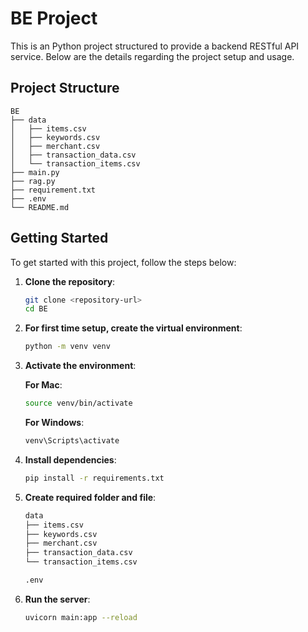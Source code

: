 # BE Project

This is an Python project structured to provide a backend RESTful API service. Below are the details regarding the project setup and usage.

## Project Structure

```
BE
├── data
│   ├── items.csv
│   ├── keywords.csv
│   ├── merchant.csv
│   ├── transaction_data.csv
│   └── transaction_items.csv
├── main.py
├── rag.py
├── requirement.txt
├── .env
└── README.md
```

## Getting Started

To get started with this project, follow the steps below:

1. **Clone the repository**:

   ```bash
   git clone <repository-url>
   cd BE
   ```

2. **For first time setup, create the virtual environment**:

   ```bash
   python -m venv venv
   ```

3. **Activate the environment**:

   **For Mac**:

   ```bash
   source venv/bin/activate
   ```

   **For Windows**:

   ```bash
   venv\Scripts\activate
   ```

4. **Install dependencies**:

   ```bash
   pip install -r requirements.txt
   ```

5. **Create required folder and file**:

   ```bash
   data
   ├── items.csv
   ├── keywords.csv
   ├── merchant.csv
   ├── transaction_data.csv
   └── transaction_items.csv

   .env
   ```

6. **Run the server**:
   ```bash
   uvicorn main:app --reload
   ```
